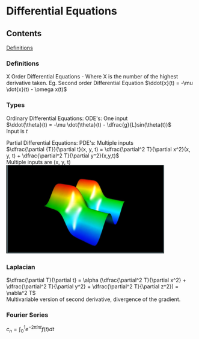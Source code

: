 # Differential Equations

## Contents

[Definitions](#Definitions)<br>


### Definitions

X Order Differential Equations - Where X is the number of the highest derivative taken. Eg. Second order Differential Equation $\ddot{x}(t) = -\mu \dot{x}(t) - \omega x(t)$

### Types

Ordinary Differential Equations: ODE's: One input<br>
$\ddot{\theta}(t) = -\mu \dot{\theta}(t) - \dfrac{g}{L}sin(\theta(t))$<br>
Input is $t$<br>

Partial Differential Equations: PDE's: Multiple inputs<br>
$\dfrac{\partial {T}}{\partial t}(x, y, t) = \dfrac{\partial^2 T}{\partial x^2}(x, y, t) + \dfrac{\partial^2 T}{\partial y^2}(x,y,t)$<br>
Multiple inputs are (x, y, t)<br>
<img src="Images/partial.png" width="420"><br>

### Laplacian

$\dfrac{\partial T}{\partial t} = \alpha (\dfrac{\partial^2 T}{\partial x^2} + \dfrac{\partial^2 T}{\partial y^2} + \dfrac{\partial^2 T}{\partial z^2}) = \nabla^2 T$ <br> Multivariable version of second derivative, divergence of the gradient. 


### Fourier Series

$c_n = \int^{1}_{0} e^{-2\pi i n t} f(t) dt$